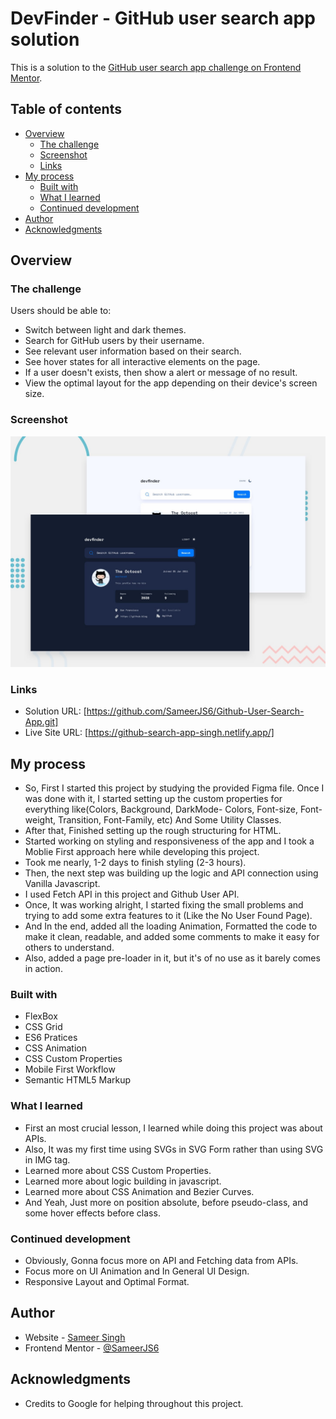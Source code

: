 # DevFinder - GitHub user search app solution

This is a solution to the [GitHub user search app challenge on Frontend Mentor](https://www.frontendmentor.io/challenges/github-user-search-app-Q09YOgaH6). 

## Table of contents

- [Overview](#overview)
  - [The challenge](#the-challenge)
  - [Screenshot](#screenshot)
  - [Links](#links)
- [My process](#my-process)
  - [Built with](#built-with)
  - [What I learned](#what-i-learned)
  - [Continued development](#continued-development)
- [Author](#author)
- [Acknowledgments](#acknowledgments)


## Overview

### The challenge

Users should be able to:

- Switch between light and dark themes.
- Search for GitHub users by their username.
- See relevant user information based on their search.
- See hover states for all interactive elements on the page.
- If a user doesn't exists, then show a alert or message of no result.
- View the optimal layout for the app depending on their device's screen size.

### Screenshot

![Design Preview for the GitHub User Search App Solution](./preview.jpg)

### Links

- Solution URL: [https://github.com/SameerJS6/Github-User-Search-App.git]
- Live Site URL: [https://github-search-app-singh.netlify.app/]

## My process

- So, First I started this project by studying the provided Figma file. 
Once I was done with it, I started setting up the custom properties for everything like(Colors, Background, DarkMode- Colors, Font-size, Font-weight, Transition, Font-Family, etc) And Some Utility Classes.
- After that, Finished setting up the rough structuring for HTML.
- Started working on styling and responsiveness of the app and I took a Moblie First approach here while developing this project.
- Took me nearly, 1-2 days to finish styling (2-3 hours).
- Then, the next step was building up the logic and API connection using Vanilla Javascript.
- I used Fetch API in this project and Github User API.
- Once, It was working alright, I started fixing the small problems and trying to add some extra features to it (Like the No User Found Page).
- And In the end, added all the loading Animation, Formatted the code to make it clean, readable, and added some comments to make it easy for others to understand.
- Also, added a page pre-loader in it, but it's of no use as it barely comes in action.

### Built with

- FlexBox
- CSS Grid
- ES6 Pratices
- CSS Animation 
- CSS Custom Properties
- Mobile First Workflow
- Semantic HTML5 Markup

### What I learned

- First an most crucial lesson, I learned while doing this project was about APIs.
- Also, It was my first time using SVGs in SVG Form rather than using SVG in IMG tag.
- Learned more about CSS Custom Properties.
- Learned more about logic building in javascript.
- Learned more about CSS Animation and Bezier Curves.
- And Yeah, Just more on position absolute, before pseudo-class, and some hover effects before class.

### Continued development

- Obviously, Gonna focus more on API and Fetching data from APIs.
- Focus more on UI Animation and In General UI Design.
- Responsive Layout and Optimal Format.

## Author

- Website - [Sameer Singh](https://github.com/SameerJS6)
- Frontend Mentor - [@SameerJS6](https://www.frontendmentor.io/profile/SameerJS6)

## Acknowledgments

- Credits to Google for helping throughout this project.
